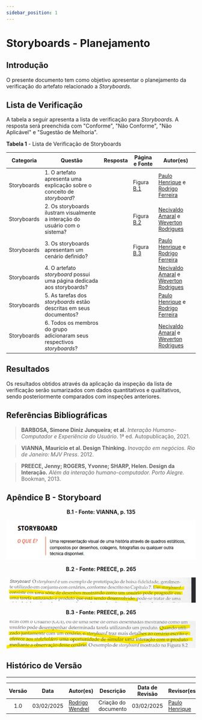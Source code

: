 ```yaml
---
sidebar_position: 1
---
```


# Storyboards - Planejamento

## Introdução

O presente documento tem como objetivo apresentar o planejamento da verificação do artefato relacionado a *Storyboards*.

## Lista de Verificação

A tabela a seguir apresenta a lista de verificação para *Storyboards*. A resposta será preenchida com "Conforme", "Não Conforme", "Não Aplicável" e "Sugestão de Melhoria".

<p style={{ textAlign: 'center', fontSize: '18px' }}><b>Tabela 1</b> - Lista de Verificação de Storyboards</p>

| Categoria    | Questão | Resposta | Página e Fonte | Autor(es) |
|-------------|---------|----------|----------------|-----------|
| Storyboards | 1. O artefato apresenta uma explicação sobre o conceito de *storyboard*?| |  Figura [B.1](./storyboard.md#apêndice-b---storyboard) | [Paulo Henrique](https://github.com/paulomh) e [Rodrigo Ferreira](https://github.com/rodwendrel) |
| Storyboards | 2. Os storyboards ilustram visualmente a interação do usuário com o sistema? | |  Figura [B.2](./storyboard.md#apêndice-b---storyboard) | [Necivaldo Amaral](https://github.com/junioramaral22) e [Weverton Rodrigues](https://github.com/vevetin) |
| Storyboards | 3. Os storyboards apresentam um cenário definido? | |Figura [B.3](./storyboard.md#apêndice-b---storyboard) | [Paulo Henrique](https://github.com/paulomh) e [Rodrigo Ferreira](https://github.com/rodwendrel) |
| Storyboards | 4. O artefato *storyboard* possui uma página dedicada aos storyboards? | | | [Necivaldo Amaral](https://github.com/junioramaral22) e [Weverton Rodrigues](https://github.com/vevetin) |
| Storyboards | 5. As tarefas dos *storyboards* estão descritas em seus documentos?  | | | [Paulo Henrique](https://github.com/paulomh) e [Rodrigo Ferreira](https://github.com/rodwendrel) |
| Storyboards | 6. Todos os membros do grupo adicionaram seus respectivos *storyboards*? | | | [Necivaldo Amaral](https://github.com/junioramaral22) e [Weverton Rodrigues](https://github.com/vevetin) |

## Resultados

Os resultados obtidos através da aplicação da inspeção da lista de verificação serão sumarizados com dados quantitativos e qualitativos, sendo posteriormente comparados com inspeções anteriores.

## Referências Bibliográficas

> **BARBOSA, Simone Diniz Junqueira; et al.** *Interação Humano-Computador e Experiência do Usuário*. 1ª ed. Autopublicação, 2021.

> **VIANNA, Maurício et al. Design Thinking.** *Inovação em negócios. Rio de Janeiro: MJV Press*. 2012.

> **PREECE, Jenny; ROGERS, Yvonne; SHARP, Helen. Design da Interação.** *Além da interação humano-computador. Porto Alegre.* Bookman, 2013.

## Apêndice B - Storyboard

<center>

<p style={{ textAlign: 'center', fontSize: '18px' }}><b>B.1 - Fonte: VIANNA, p. 135</b></p>

![storyboard](../../assets/storyboard-1.png)

</center>

<center>

<p style={{ textAlign: 'center', fontSize: '18px' }}><b>B.2 - Fonte: PREECE, p. 265</b></p>

![storyboard](../../assets/storyboard-2.png)

</center>

<center>

<p style={{ textAlign: 'center', fontSize: '18px' }}><b>B.3 - Fonte: PREECE, p. 265</b></p>

![storyboard](../../assets/storyboard-3.png)

</center>

## Histórico de Versão

---
| Versão | Data | Autor(es) | Descrição | Data de Revisão | Revisor(es) |
|:---:|:---:|---|---|:---:|---|
| 1.0 | 03/02/2025 | [Rodrigo Wendrel](https://github.com/rodwendrel) | Criação do documento | 03/02/2025 | [Paulo Henrique](https://github.com/paulomh) |


